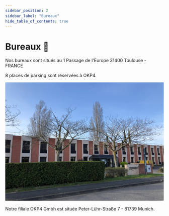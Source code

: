 ```yaml
---
sidebar_position: 2
sidebar_label: "Bureaux"
hide_table_of_contents: true
---
```


# Bureaux 🏢

Nos bureaux sont situés au 1 Passage de l'Europe 31400 Toulouse - FRANCE

8 places de parking sont réservées à OKP4.

![OKP4 Office](/img/office-okp4.jpg)

Notre filiale OKP4 Gmbh est située Peter-Lühr-Straße 7 - 81739 Munich.
